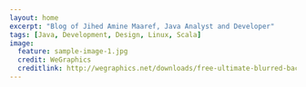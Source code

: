 ```yaml
---
layout: home
excerpt: "Blog of Jihed Amine Maaref, Java Analyst and Developer"
tags: [Java, Development, Design, Linux, Scala]
image:
  feature: sample-image-1.jpg
  credit: WeGraphics
  creditlink: http://wegraphics.net/downloads/free-ultimate-blurred-background-pack/
---
```

